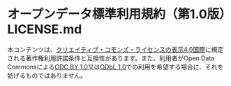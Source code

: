 # オープンデータ標準利用規約（第1.0版）LICENSE.md

本コンテンツは、[クリエイティブ・コモンズ・ライセンスの表示4.0国際](https://creativecommons.org/licenses/by/4.0/legalcode.ja)に規定される著作権利用許諾条件と互換性があります。また、利用者がOpen Data Commonsによる[ODC BY 1.0](https://opendatacommons.org/licenses/by/1-0/)又は[ODbL 1.0](https://opendatacommons.org/licenses/odbl/)での利用を希望する場合に、それを妨げるものではありません。
